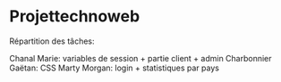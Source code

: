 # Projettechnoweb
Répartition des tâches:

Chanal Marie: variables de session + partie client + admin
Charbonnier Gaëtan: CSS
Marty Morgan: login + statistiques par pays
